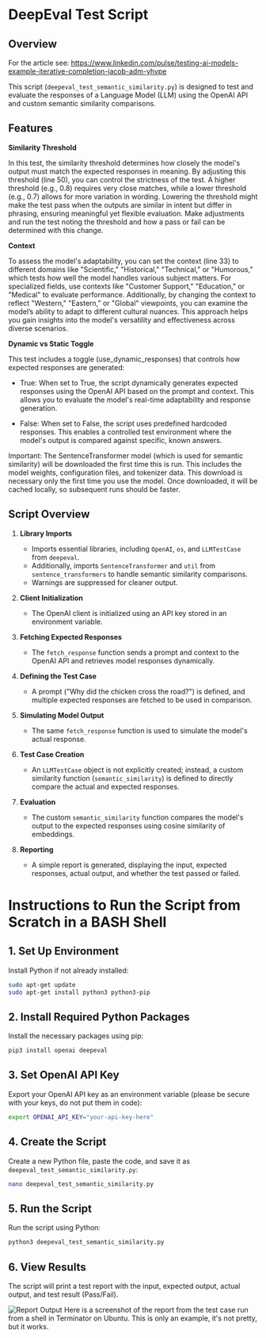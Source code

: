 # DeepEval Test Script

## Overview
For the article see: https://www.linkedin.com/pulse/testing-ai-models-example-iterative-completion-jacob-adm-yhvpe

This script (`deepeval_test_semantic_similarity.py`) is designed to test and evaluate the responses of a Language Model (LLM) using the OpenAI API and custom semantic similarity comparisons.

## Features
**Similarity Threshold**

In this test, the similarity threshold determines how closely the model's output must match the expected responses in meaning. By adjusting this threshold (line 50), you can control the strictness of the test. A higher threshold (e.g., 0.8) requires very close matches, while a lower threshold (e.g., 0.7) allows for more variation in wording. Lowering the threshold might make the test pass when the outputs are similar in intent but differ in phrasing, ensuring meaningful yet flexible evaluation. Make adjustments and run the test noting the threshold and how a pass or fail can be determined with this change.

**Context**

To assess the model's adaptability, you can set the context (line 33) to different domains like "Scientific," "Historical," "Technical," or "Humorous," which tests how well the model handles various subject matters. For specialized fields, use contexts like "Customer Support," "Education," or "Medical" to evaluate performance. Additionally, by changing the context to reflect "Western," "Eastern," or "Global" viewpoints, you can examine the model’s ability to adapt to different cultural nuances. This approach helps you gain insights into the model's versatility and effectiveness across diverse scenarios.

**Dynamic vs Static Toggle**

This test includes a toggle (use_dynamic_responses) that controls how expected responses are generated:

* True: When set to True, the script dynamically generates expected responses using the OpenAI API based on the prompt and context. This allows you to evaluate the model's real-time adaptability and response generation.

* False: When set to False, the script uses predefined hardcoded responses. This enables a controlled test environment where the model's output is compared against specific, known answers.

Important: The SentenceTransformer model (which is used for semantic similarity) will be downloaded the first time this is run. This includes the model weights, configuration files, and tokenizer data. This download is necessary only the first time you use the model. Once downloaded, it will be cached locally, so subsequent runs should be faster.

## Script Overview

1. **Library Imports**
   * Imports essential libraries, including `OpenAI`, `os`, and `LLMTestCase` from `deepeval`.
   * Additionally, imports `SentenceTransformer` and `util` from `sentence_transformers` to handle semantic similarity comparisons.
   * Warnings are suppressed for cleaner output.

2. **Client Initialization**
   * The OpenAI client is initialized using an API key stored in an environment variable.

3. **Fetching Expected Responses**
   * The `fetch_response` function sends a prompt and context to the OpenAI API and retrieves model responses dynamically.

4. **Defining the Test Case**
   * A prompt ("Why did the chicken cross the road?") is defined, and multiple expected responses are fetched to be used in comparison.

5. **Simulating Model Output**
   * The same `fetch_response` function is used to simulate the model's actual response.

6. **Test Case Creation**
   * An `LLMTestCase` object is not explicitly created; instead, a custom similarity function (`semantic_similarity`) is defined to directly compare the actual and expected responses.

7. **Evaluation**
   * The custom `semantic_similarity` function compares the model's output to the expected responses using cosine similarity of embeddings.

8. **Reporting**
   * A simple report is generated, displaying the input, expected responses, actual output, and whether the test passed or failed.

# Instructions to Run the Script from Scratch in a BASH Shell

## 1. Set Up Environment

Install Python if not already installed:

```bash
sudo apt-get update
sudo apt-get install python3 python3-pip
```

## 2. Install Required Python Packages

Install the necessary packages using pip:

```bash
pip3 install openai deepeval
```

## 3. Set OpenAI API Key

Export your OpenAI API key as an environment variable (please be secure with your keys, do not put them in code):

```bash
export OPENAI_API_KEY="your-api-key-here"
```

## 4. Create the Script

Create a new Python file, paste the code, and save it as `deepeval_test_semantic_similarity.py`:

```bash
nano deepeval_test_semantic_similarity.py
```

## 5. Run the Script

Run the script using Python:

```bash
python3 deepeval_test_semantic_similarity.py
```

## 6. View Results

The script will print a test report with the input, expected output, actual output, and test result (Pass/Fail).

![Report Output](https://github.com/jadm11/deepeval_test/blob/main/report.png)
Here is a screenshot of the report from the test case run from a shell in Terminator on Ubuntu. This is only an example, it's not pretty, but it works. 
